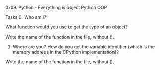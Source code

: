 0x09. Python - Everything is object
Python
OOP

Tasks
0. Who am I?

What function would you use to get the type of an object?

Write the name of the function in the file, without ().


1. Where are you?
How do you get the variable identifier (which is the memory address in the CPython implementation)?

Write the name of the function in the file, without ().
